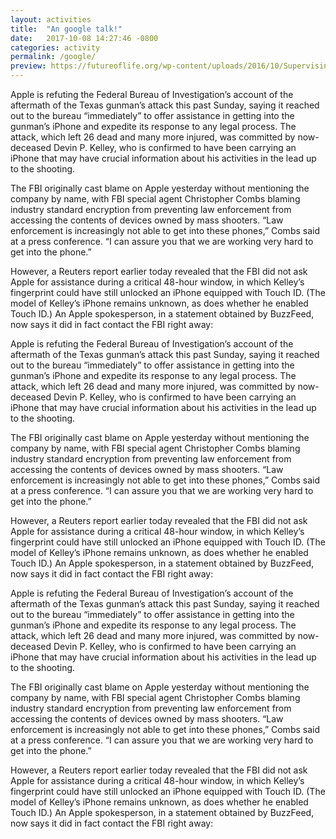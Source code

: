 ```yaml
---
layout: activities
title:  "An google talk!"
date:   2017-10-08 14:27:46 -0800
categories: activity
permalink: /google/
preview: https://futureoflife.org/wp-content/uploads/2016/10/Supervising-AI-growth.jpg
---
```

Apple is refuting the Federal Bureau of Investigation’s account of the aftermath of the Texas gunman’s attack this past Sunday, saying it reached out to the bureau “immediately” to offer assistance in getting into the gunman’s iPhone and expedite its response to any legal process. The attack, which left 26 dead and many more injured, was committed by now-deceased Devin P. Kelley, who is confirmed to have been carrying an iPhone that may have crucial information about his activities in the lead up to the shooting.

The FBI originally cast blame on Apple yesterday without mentioning the company by name, with FBI special agent Christopher Combs blaming industry standard encryption from preventing law enforcement from accessing the contents of devices owned by mass shooters. “Law enforcement is increasingly not able to get into these phones,” Combs said at a press conference. “I can assure you that we are working very hard to get into the phone.”

However, a Reuters report earlier today revealed that the FBI did not ask Apple for assistance during a critical 48-hour window, in which Kelley’s fingerprint could have still unlocked an iPhone equipped with Touch ID. (The model of Kelley’s iPhone remains unknown, as does whether he enabled Touch ID.) An Apple spokesperson, in a statement obtained by BuzzFeed, now says it did in fact contact the FBI right away:

Apple is refuting the Federal Bureau of Investigation’s account of the aftermath of the Texas gunman’s attack this past Sunday, saying it reached out to the bureau “immediately” to offer assistance in getting into the gunman’s iPhone and expedite its response to any legal process. The attack, which left 26 dead and many more injured, was committed by now-deceased Devin P. Kelley, who is confirmed to have been carrying an iPhone that may have crucial information about his activities in the lead up to the shooting.

The FBI originally cast blame on Apple yesterday without mentioning the company by name, with FBI special agent Christopher Combs blaming industry standard encryption from preventing law enforcement from accessing the contents of devices owned by mass shooters. “Law enforcement is increasingly not able to get into these phones,” Combs said at a press conference. “I can assure you that we are working very hard to get into the phone.”

However, a Reuters report earlier today revealed that the FBI did not ask Apple for assistance during a critical 48-hour window, in which Kelley’s fingerprint could have still unlocked an iPhone equipped with Touch ID. (The model of Kelley’s iPhone remains unknown, as does whether he enabled Touch ID.) An Apple spokesperson, in a statement obtained by BuzzFeed, now says it did in fact contact the FBI right away:

Apple is refuting the Federal Bureau of Investigation’s account of the aftermath of the Texas gunman’s attack this past Sunday, saying it reached out to the bureau “immediately” to offer assistance in getting into the gunman’s iPhone and expedite its response to any legal process. The attack, which left 26 dead and many more injured, was committed by now-deceased Devin P. Kelley, who is confirmed to have been carrying an iPhone that may have crucial information about his activities in the lead up to the shooting.

The FBI originally cast blame on Apple yesterday without mentioning the company by name, with FBI special agent Christopher Combs blaming industry standard encryption from preventing law enforcement from accessing the contents of devices owned by mass shooters. “Law enforcement is increasingly not able to get into these phones,” Combs said at a press conference. “I can assure you that we are working very hard to get into the phone.”

However, a Reuters report earlier today revealed that the FBI did not ask Apple for assistance during a critical 48-hour window, in which Kelley’s fingerprint could have still unlocked an iPhone equipped with Touch ID. (The model of Kelley’s iPhone remains unknown, as does whether he enabled Touch ID.) An Apple spokesperson, in a statement obtained by BuzzFeed, now says it did in fact contact the FBI right away:
